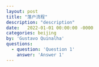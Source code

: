 ```yaml
---
layout: post
title: "落户流程"
description: "description"
date:   2022-01-01 00:00:00 -0000
categories: beijing
by: 'Gustavo Quinalha'
questions:
  - question: 'Question 1'
    answer: 'Answer 1'
---
```

